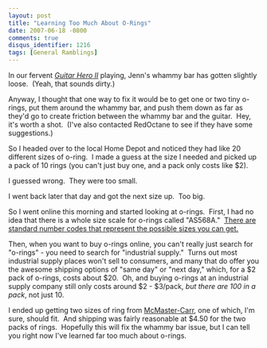 ```yaml
---
layout: post
title: "Learning Too Much About O-Rings"
date: 2007-06-18 -0800
comments: true
disqus_identifier: 1216
tags: [General Ramblings]
---
```

In our fervent [*Guitar Hero
II*](http://www.amazon.com/gp/product/B000MRNUB2?ie=UTF8&tag=mhsvortex&linkCode=as2&camp=1789&creative=9325&creativeASIN=B000MRNUB2)
playing, Jenn's whammy bar has gotten slightly loose.  (Yeah, that
sounds dirty.)

Anyway, I thought that one way to fix it would be to get one or two tiny
o-rings, put them around the whammy bar, and push them down as far as
they'd go to create friction between the whammy bar and the guitar. 
Hey, it's worth a shot.  (I've also contacted RedOctane to see if they
have some suggestions.)

So I headed over to the local Home Depot and noticed they had like 20
different sizes of o-ring.  I made a guess at the size I needed and
picked up a pack of 10 rings (you can't just buy one, and a pack only
costs like \$2).

I guessed wrong.  They were too small.

I went back later that day and got the next size up.  Too big.

So I went online this morning and started looking at o-rings.  First, I
had no idea that there is a whole size scale for o-rings called
"AS568A."  [There are standard number codes that represent the possible
sizes you can get.](http://www.allorings.com/size_cross_reference.htm)

Then, when you want to buy o-rings online, you can't really just search
for "o-rings" - you need to search for "industrial supply."  Turns out
most industrial supply places won't sell to consumers, and many that do
offer you the awesome shipping options of "same day" or "next day,"
which, for a \$2 pack of o-rings, costs about \$20.  Oh, and buying
o-rings at an industrial supply company still only costs around \$2 -
\$3/pack, *but there are 100 in a pack*, not just 10.

I ended up getting two sizes of ring from
[McMaster-Carr](http://www.mcmaster.com/), one of which, I'm sure,
should fit.  And shipping was fairly reasonable at \$4.50 for the two
packs of rings.  Hopefully this will fix the whammy bar issue, but I can
tell you right now I've learned far too much about o-rings.

